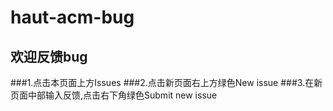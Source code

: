 # haut-acm-bug
## 欢迎反馈bug
###1.点击本页面上方Issues
###2.点击新页面右上方绿色New issue
###3.在新页面中部输入反馈,点击右下角绿色Submit new issue
